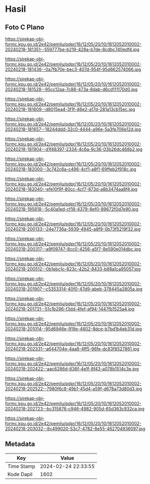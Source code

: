 # Hasil

## Foto C Plano

https://sirekap-obj-formc.kpu.go.id/2e42/pemilu/pdpr/16/12/05/20/10/1612052010002-20240218-181351--559777be-b219-428a-b7de-8cdbc740edf4.jpg

https://sirekap-obj-formc.kpu.go.id/2e42/pemilu/pdpr/16/12/05/20/10/1612052010002-20240218-181436--0a7fb70e-bec3-407d-954f-95d662574066.jpg

https://sirekap-obj-formc.kpu.go.id/2e42/pemilu/pdpr/16/12/05/20/10/1612052010002-20240218-181528--95cc12aa-7c88-473a-8dab-d6cd111170d0.jpg

https://sirekap-obj-formc.kpu.go.id/2e42/pemilu/pdpr/16/12/05/20/10/1612052010002-20240218-181609--d8015ea4-3f1f-46e2-a17d-281a13cb15ec.jpg

https://sirekap-obj-formc.kpu.go.id/2e42/pemilu/pdpr/16/12/05/20/10/1612052010002-20240218-181657--18244ddd-32c0-4444-a96e-5a3fe706e12d.jpg

https://sirekap-obj-formc.kpu.go.id/2e42/pemilu/pdpr/16/12/05/20/10/1612052010002-20240218-181904--d1f48397-2334-4c6a-9c36-03b26dc468b2.jpg

https://sirekap-obj-formc.kpu.go.id/2e42/pemilu/pdpr/16/12/05/20/10/1612052010002-20240218-182000--3c742c6a-c496-4cf1-a8f1-69ffeb2f918c.jpg

https://sirekap-obj-formc.kpu.go.id/2e42/pemilu/pdpr/16/12/05/20/10/1612052010002-20240218-182040--efe10f9f-80cc-4cf7-873d-a8b3474aa8f4.jpg

https://sirekap-obj-formc.kpu.go.id/2e42/pemilu/pdpr/16/12/05/20/10/1612052010002-20240218-195818--5c40a1ed-cf18-4379-8ef0-89672f0d7e90.jpg

https://sirekap-obj-formc.kpu.go.id/2e42/pemilu/pdpr/16/12/05/20/10/1612052010002-20240218-200133--24e7736a-5939-4945-a8f9-0b73f5219f32.jpg

https://sirekap-obj-formc.kpu.go.id/2e42/pemilu/pdpr/16/12/05/20/10/1612052010002-20240218-200317--a9f09747-8cc0-4256-a5f7-8e590e014dbc.jpg

https://sirekap-obj-formc.kpu.go.id/2e42/pemilu/pdpr/16/12/05/20/10/1612052010002-20240218-200512--0b1ebc1c-823c-42b2-8433-b88a1ca95057.jpg

https://sirekap-obj-formc.kpu.go.id/2e42/pemilu/pdpr/16/12/05/20/10/1612052010002-20240218-201907--c5353314-40f0-47d9-abeb-378445a2805a.jpg

https://sirekap-obj-formc.kpu.go.id/2e42/pemilu/pdpr/16/12/05/20/10/1612052010002-20240218-201731--51c1b296-f3dd-4fef-af94-1447fb1525a4.jpg

https://sirekap-obj-formc.kpu.go.id/2e42/pemilu/pdpr/16/12/05/20/10/1612052010002-20240218-201014--95d6946e-919e-4602-8dce-b7bd1b4eb31d.jpg

https://sirekap-obj-formc.kpu.go.id/2e42/pemilu/pdpr/16/12/05/20/10/1612052010002-20240218-202331--a644704e-4aa8-4ff5-96fe-dc83f8527861.jpg

https://sirekap-obj-formc.kpu.go.id/2e42/pemilu/pdpr/16/12/05/20/10/1612052010002-20240218-202422--aac6286d-636f-4e1f-8f43-a078b1514c3e.jpg

https://sirekap-obj-formc.kpu.go.id/2e42/pemilu/pdpr/16/12/05/20/10/1612052010002-20240218-202522--7980f6c8-49b1-45d4-a59f-d678a73d80d3.jpg

https://sirekap-obj-formc.kpu.go.id/2e42/pemilu/pdpr/16/12/05/20/10/1612052010002-20240218-202723--bc315876-c946-4982-905d-65d363c932ca.jpg

https://sirekap-obj-formc.kpu.go.id/2e42/pemilu/pdpr/16/12/05/20/10/1612052010002-20240218-203032--8c499020-53c7-4782-8e55-462704936097.jpg


## Metadata

| Key        | Value               |
| ---------- | ------------------- |
| Time Stamp | 2024-02-24 22:33:55 |
| Kode Dapil | 1602                |



